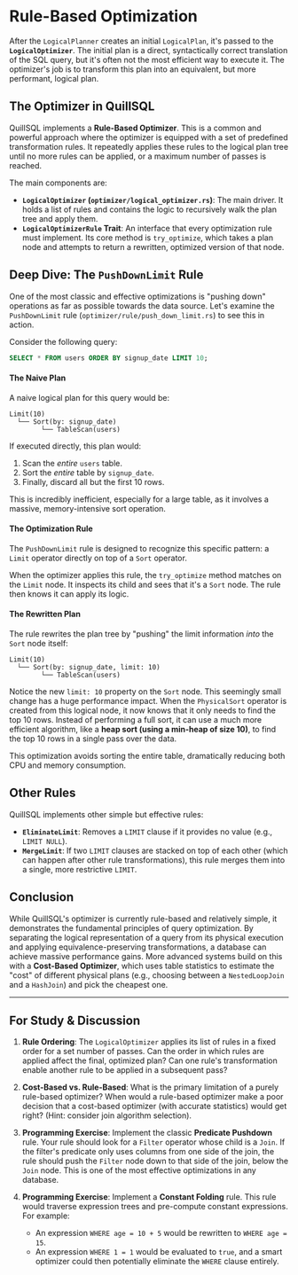 # Rule-Based Optimization

After the `LogicalPlanner` creates an initial `LogicalPlan`, it's passed to the **`LogicalOptimizer`**. The initial plan is a direct, syntactically correct translation of the SQL query, but it's often not the most efficient way to execute it. The optimizer's job is to transform this plan into an equivalent, but more performant, logical plan.

## The Optimizer in QuillSQL

QuillSQL implements a **Rule-Based Optimizer**. This is a common and powerful approach where the optimizer is equipped with a set of predefined transformation rules. It repeatedly applies these rules to the logical plan tree until no more rules can be applied, or a maximum number of passes is reached.

The main components are:

- **`LogicalOptimizer` (`optimizer/logical_optimizer.rs`)**: The main driver. It holds a list of rules and contains the logic to recursively walk the plan tree and apply them.
- **`LogicalOptimizerRule` Trait**: An interface that every optimization rule must implement. Its core method is `try_optimize`, which takes a plan node and attempts to return a rewritten, optimized version of that node.

## Deep Dive: The `PushDownLimit` Rule

One of the most classic and effective optimizations is "pushing down" operations as far as possible towards the data source. Let's examine the `PushDownLimit` rule (`optimizer/rule/push_down_limit.rs`) to see this in action.

Consider the following query:

```sql
SELECT * FROM users ORDER BY signup_date LIMIT 10;
```

#### The Naive Plan

A naive logical plan for this query would be:

```
Limit(10)
  └── Sort(by: signup_date)
        └── TableScan(users)
```

If executed directly, this plan would:
1.  Scan the *entire* `users` table.
2.  Sort the *entire* table by `signup_date`.
3.  Finally, discard all but the first 10 rows.

This is incredibly inefficient, especially for a large table, as it involves a massive, memory-intensive sort operation.

#### The Optimization Rule

The `PushDownLimit` rule is designed to recognize this specific pattern: a `Limit` operator directly on top of a `Sort` operator.

When the optimizer applies this rule, the `try_optimize` method matches on the `Limit` node. It inspects its child and sees that it's a `Sort` node. The rule then knows it can apply its logic.

#### The Rewritten Plan

The rule rewrites the plan tree by "pushing" the limit information *into* the `Sort` node itself:

```
Limit(10)
  └── Sort(by: signup_date, limit: 10)
        └── TableScan(users)
```

Notice the new `limit: 10` property on the `Sort` node. This seemingly small change has a huge performance impact. When the `PhysicalSort` operator is created from this logical node, it now knows that it only needs to find the top 10 rows. Instead of performing a full sort, it can use a much more efficient algorithm, like a **heap sort (using a min-heap of size 10)**, to find the top 10 rows in a single pass over the data.

This optimization avoids sorting the entire table, dramatically reducing both CPU and memory consumption.

## Other Rules

QuillSQL implements other simple but effective rules:

- **`EliminateLimit`**: Removes a `LIMIT` clause if it provides no value (e.g., `LIMIT NULL`).
- **`MergeLimit`**: If two `LIMIT` clauses are stacked on top of each other (which can happen after other rule transformations), this rule merges them into a single, more restrictive `LIMIT`.

## Conclusion

While QuillSQL's optimizer is currently rule-based and relatively simple, it demonstrates the fundamental principles of query optimization. By separating the logical representation of a query from its physical execution and applying equivalence-preserving transformations, a database can achieve massive performance gains. More advanced systems build on this with a **Cost-Based Optimizer**, which uses table statistics to estimate the "cost" of different physical plans (e.g., choosing between a `NestedLoopJoin` and a `HashJoin`) and pick the cheapest one.

---

## For Study & Discussion

1.  **Rule Ordering**: The `LogicalOptimizer` applies its list of rules in a fixed order for a set number of passes. Can the order in which rules are applied affect the final, optimized plan? Can one rule's transformation enable another rule to be applied in a subsequent pass?

2.  **Cost-Based vs. Rule-Based**: What is the primary limitation of a purely rule-based optimizer? When would a rule-based optimizer make a poor decision that a cost-based optimizer (with accurate statistics) would get right? (Hint: consider join algorithm selection).

3.  **Programming Exercise**: Implement the classic **Predicate Pushdown** rule. Your rule should look for a `Filter` operator whose child is a `Join`. If the filter's predicate only uses columns from one side of the join, the rule should push the `Filter` node down to that side of the join, below the `Join` node. This is one of the most effective optimizations in any database.

4.  **Programming Exercise**: Implement a **Constant Folding** rule. This rule would traverse expression trees and pre-compute constant expressions. For example:
    - An expression `WHERE age = 10 + 5` would be rewritten to `WHERE age = 15`.
    - An expression `WHERE 1 = 1` would be evaluated to `true`, and a smart optimizer could then potentially eliminate the `WHERE` clause entirely.
